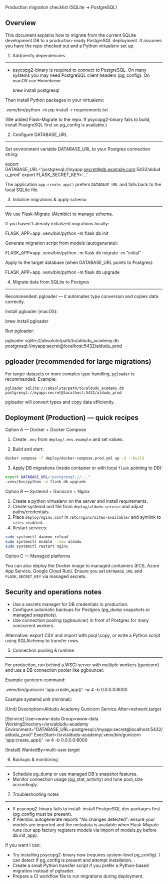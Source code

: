 Production migration checklist (SQLite → PostgreSQL)

Overview
--------
This document explains how to migrate from the current SQLite development DB to a production-ready PostgreSQL deployment. It assumes you have the repo checked out and a Python virtualenv set up.

1) Add/verify dependencies
--------------------------
- psycopg2-binary is required to connect to PostgreSQL. On many systems you may need PostgreSQL client headers (pg_config). On macOS use Homebrew:

  brew install postgresql

Then install Python packages in your virtualenv:

  .venv/bin/python -m pip install -r requirements.txt

(We added Flask-Migrate to the repo. If psycopg2-binary fails to build, install PostgreSQL first so pg_config is available.)

2) Configure DATABASE_URL
-------------------------
Set environment variable DATABASE_URL to your Postgres connection string:

  export DATABASE_URL='postgresql://myapp:secret@db.example.com:5432/aldudu_prod'
  export FLASK_SECRET_KEY='...'

The application `app.create_app()` prefers `DATABASE_URL` and falls back to the local SQLite file.

3) Initialize migrations & apply schema
--------------------------------------
We use Flask-Migrate (Alembic) to manage schema.

If you haven't already initialized migrations locally:

  FLASK_APP=app .venv/bin/python -m flask db init

Generate migration script from models (autogenerate):

  FLASK_APP=app .venv/bin/python -m flask db migrate -m "initial"

Apply to the target database (when DATABASE_URL points to Postgres):

  FLASK_APP=app .venv/bin/python -m flask db upgrade

4) Migrate data from SQLite to Postgres
-------------------------------------
Recommended: pgloader — it automates type conversion and copies data correctly.

Install pgloader (macOS):

  brew install pgloader

Run pgloader:

  pgloader sqlite:///absolute/path/to/aldudu_academy.db postgresql://myapp:secret@localhost:5432/aldudu_prod

pgloader (recommended for large migrations)
-------------------------------------------
For larger datasets or more complex type handling, `pgloader` is recommended. Example:

```
pgloader sqlite:///absolute/path/to/aldudu_academy.db postgresql://myapp:secret@localhost:5432/aldudu_prod
```

pgloader will convert types and copy data efficiently.

Deployment (Production) — quick recipes
-------------------------------------

Option A — Docker + Docker Compose

1. Create `.env` from `deploy/.env.example` and set values.

2. Build and start:

```bash
docker compose -f deploy/docker-compose.prod.yml up -d --build
```

3. Apply DB migrations (inside container or with local `flask` pointing to DB):

```bash
export DATABASE_URL="postgresql://..."
.venv/bin/python -m flask db upgrade
```

Option B — Systemd + Gunicorn + Nginx

1. Create a python virtualenv on the server and install requirements.
2. Create systemd unit file from `deploy/aldudu.service` and adjust paths/credentials.
3. Place `deploy/nginx.conf` in `/etc/nginx/sites-available/` and symlink to `sites-enabled`.
4. Restart services:

```bash
sudo systemctl daemon-reload
sudo systemctl enable --now aldudu
sudo systemctl restart nginx
```

Option C — Managed platforms

You can also deploy the Docker image to managed containers (ECS, Azure App Service, Google Cloud Run). Ensure you set `DATABASE_URL` and `FLASK_SECRET_KEY` via managed secrets.

Security and operations notes
-----------------------------
- Use a secrets manager for DB credentials in production.
- Configure automatic backups for Postgres (pg_dump snapshots or managed snapshots).
- Use connection pooling (pgbouncer) in front of Postgres for many concurrent workers.


Alternative: export CSV and import with psql \copy, or write a Python script using SQLAlchemy to transfer rows.

5) Connection pooling & runtime
-------------------------------
For production, run behind a WSGI server with multiple workers (gunicorn) and use a DB connection pooler like pgbouncer.

Example gunicorn command:

  .venv/bin/gunicorn 'app:create_app()' -w 4 -b 0.0.0.0:8000

Example systemd unit (minimal):

  [Unit]
  Description=Aldudu Academy Gunicorn Service
  After=network.target

  [Service]
  User=www-data
  Group=www-data
  WorkingDirectory=/srv/aldudu-academy
  Environment="DATABASE_URL=postgresql://myapp:secret@localhost:5432/aldudu_prod"
  ExecStart=/srv/aldudu-academy/.venv/bin/gunicorn 'app:create_app()' -w 4 -b 0.0.0.0:8000

  [Install]
  WantedBy=multi-user.target

6) Backups & monitoring
-----------------------
- Schedule pg_dump or use managed DB's snapshot features.
- Monitor connection usage (pg_stat_activity) and tune pool_size accordingly.

7) Troubleshooting notes
------------------------
- If psycopg2-binary fails to install: install PostgreSQL dev packages first (pg_config must be present).
- If Alembic autogenerate reports "No changes detected": ensure your models are imported and the metadata is available when Flask-Migrate runs (our app factory registers models via import of models.py before db.init_app).


If you want I can:
- Try installing psycopg2-binary now (requires system-level pg_config). I can detect if pg_config is present and attempt installation.
- Create a small Python transfer script if you prefer a Python-based migration instead of pgloader.
- Prepare a CI workflow file to run migrations during deployment.
